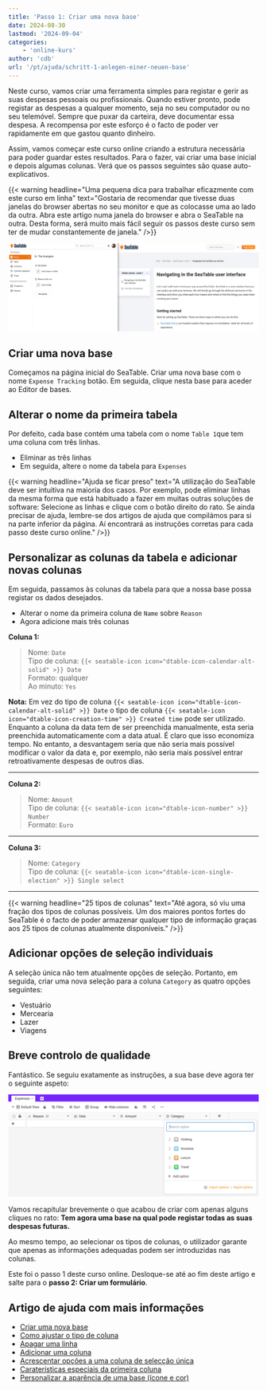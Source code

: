 ```yaml
---
title: 'Passo 1: Criar uma nova base'
date: 2024-08-30
lastmod: '2024-09-04'
categories:
    - 'online-kurs'
author: 'cdb'
url: '/pt/ajuda/schritt-1-anlegen-einer-neuen-base'
---
```


Neste curso, vamos criar uma ferramenta simples para registar e gerir as suas despesas pessoais ou profissionais. Quando estiver pronto, pode registar as despesas a qualquer momento, seja no seu computador ou no seu telemóvel. Sempre que puxar da carteira, deve documentar essa despesa. A recompensa por este esforço é o facto de poder ver rapidamente em que gastou quanto dinheiro.

Assim, vamos começar este curso online criando a estrutura necessária para poder guardar estes resultados. Para o fazer, vai criar uma base inicial e depois algumas colunas. Verá que os passos seguintes são quase auto-explicativos.

{{< warning  headline="Uma pequena dica para trabalhar eficazmente com este curso em linha"  text="Gostaria de recomendar que tivesse duas janelas do browser abertas no seu monitor e que as colocasse uma ao lado da outra. Abra este artigo numa janela do browser e abra o SeaTable na outra. Desta forma, será muito mais fácil seguir os passos deste curso sem ter de mudar constantemente de janela." />}}

![](images/level1-browser-window-setup.png)

## Criar uma nova base

Começamos na página inicial do SeaTable. Criar uma nova base com o nome `Expense Tracking` botão. Em seguida, clique nesta base para aceder ao Editor de bases.

## Alterar o nome da primeira tabela

Por defeito, cada base contém uma tabela com o nome `Table 1`que tem uma coluna com três linhas.

- Eliminar as três linhas
- Em seguida, altere o nome da tabela para `Expenses`

{{< warning  headline="Ajuda se ficar preso"  text="A utilização do SeaTable deve ser intuitiva na maioria dos casos. Por exemplo, pode eliminar linhas da mesma forma que está habituado a fazer em muitas outras soluções de software: Selecione as linhas e clique com o botão direito do rato. Se ainda precisar de ajuda, lembre-se dos artigos de ajuda que compilámos para si na parte inferior da página. Aí encontrará as instruções corretas para cada passo deste curso online." />}}

## Personalizar as colunas da tabela e adicionar novas colunas

Em seguida, passamos às colunas da tabela para que a nossa base possa registar os dados desejados.

- Alterar o nome da primeira coluna de `Name` sobre `Reason`
- Agora adicione mais três colunas

**Coluna 1:**

> Nome: `Date`  
> Tipo de coluna: `{{< seatable-icon icon="dtable-icon-calendar-alt-solid" >}} Date`  
> Formato: qualquer  
> Ao minuto: `Yes`

**Nota:** Em vez do tipo de coluna `{{< seatable-icon icon="dtable-icon-calendar-alt-solid" >}} Date` o tipo de coluna `{{< seatable-icon icon="dtable-icon-creation-time" >}} Created time` pode ser utilizado. Enquanto a coluna da data tem de ser preenchida manualmente, esta seria preenchida automaticamente com a data atual. É claro que isso economiza tempo. No entanto, a desvantagem seria que não seria mais possível modificar o valor da data e, por exemplo, não seria mais possível entrar retroativamente despesas de outros dias.

---

**Coluna 2:**

> Nome: `Amount`  
> Tipo de coluna: `{{< seatable-icon icon="dtable-icon-number" >}} Number`  
> Formato: `Euro`

---

**Coluna 3:**

> Nome: `Category`  
> Tipo de coluna: `{{< seatable-icon icon="dtable-icon-single-election" >}} Single select`

---

{{< warning  headline="25 tipos de colunas"  text="Até agora, só viu uma fração dos tipos de colunas possíveis. Um dos maiores pontos fortes do SeaTable é o facto de poder armazenar qualquer tipo de informação graças aos 25 tipos de colunas atualmente disponíveis." />}}

## Adicionar opções de seleção individuais

A seleção única não tem atualmente opções de seleção. Portanto, em seguida, criar uma nova seleção para a coluna `Category` as quatro opções seguintes:

- Vestuário
- Mercearia
- Lazer
- Viagens

## Breve controlo de qualidade

Fantástico. Se seguiu exatamente as instruções, a sua base deve agora ter o seguinte aspeto:

![](images/level1-expenses-table.png)

Vamos recapitular brevemente o que acabou de criar com apenas alguns cliques no rato: **Tem agora uma base na qual pode registar todas as suas despesas futuras.**

Ao mesmo tempo, ao selecionar os tipos de colunas, o utilizador garante que apenas as informações adequadas podem ser introduzidas nas colunas.

Este foi o passo 1 deste curso online. Desloque-se até ao fim deste artigo e salte para o **passo 2: Criar um formulário**.

## Artigo de ajuda com mais informações

- [Criar uma nova base](https://seatable.io/pt/docs/arbeiten-mit-bases/eine-neue-base-erstellen/)
- [Como ajustar o tipo de coluna](https://seatable.io/pt/docs/arbeiten-mit-spalten/wie-man-den-spaltentyp-anpasst/)
- [Apagar uma linha](https://seatable.io/pt/docs/arbeiten-mit-zeilen/das-loeschen-von-zeilen/)
- [Adicionar uma coluna](https://seatable.io/pt/docs/arbeiten-mit-spalten/hinzufuegen-einer-spalte/)
- [Acrescentar opções a uma coluna de selecção única](https://seatable.io/pt/docs/auswahlspalten/hinzufuegen-von-optionen-zu-einer-einfachauswahl-spalte/)
- [Caraterísticas especiais da primeira coluna](https://seatable.io/pt/docs/arbeiten-mit-spalten/die-besonderheiten-der-ersten-spalte/)
- [Personalizar a aparência de uma base (ícone e cor)](https://seatable.io/pt/docs/arbeiten-mit-bases/aussehen-einer-base-anpassen-icon-und-farbe/)
